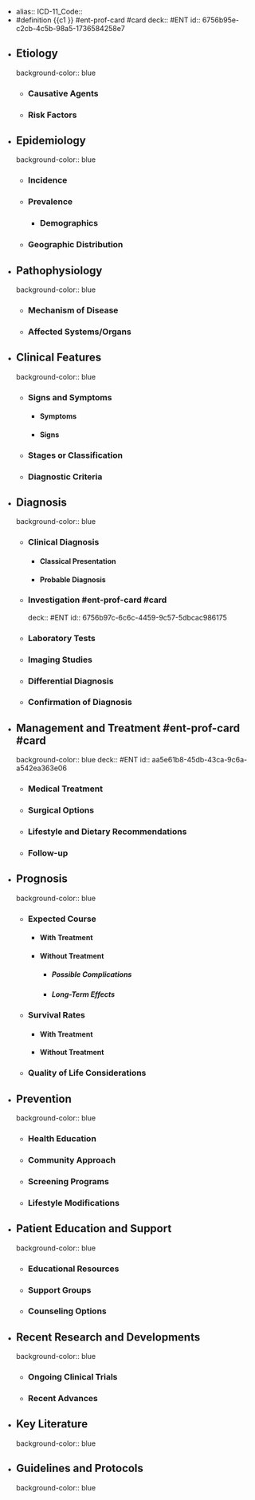 - alias::
  ICD-11_Code::
- #definition {{c1 }} #ent-prof-card #card
  deck:: #ENT
  id:: 6756b95e-c2cb-4c5b-98a5-1736584258e7
- ## Etiology
  background-color:: blue
	- ### Causative Agents
	- ### Risk Factors
- ## Epidemiology
  background-color:: blue
	- ### Incidence
	- ### Prevalence
		- ### Demographics
	- ### Geographic Distribution
- ## Pathophysiology
  background-color:: blue
	- ### Mechanism of Disease
	- ### Affected Systems/Organs
- ## Clinical Features
  background-color:: blue
	- ### Signs and Symptoms
		- #### Symptoms
		- #### Signs
	- ### Stages or Classification
	- ### Diagnostic Criteria
- ## Diagnosis
  background-color:: blue
	- ### Clinical Diagnosis
		- #### Classical Presentation
		- #### Probable Diagnosis
	- ### Investigation #ent-prof-card #card
	  deck:: #ENT
	  id:: 6756b97c-6c6c-4459-9c57-5dbcac986175
	- ### Laboratory Tests
	- ### Imaging Studies
	- ### Differential Diagnosis
	- ### Confirmation of Diagnosis
- ## Management and Treatment #ent-prof-card #card
  background-color:: blue
  deck:: #ENT
  id:: aa5e61b8-45db-43ca-9c6a-a542ea363e06
	- ### Medical Treatment
	- ### Surgical Options
	- ### Lifestyle and Dietary Recommendations
	- ### Follow-up
- ## Prognosis
  background-color:: blue
	- ### Expected Course
		- #### With Treatment
		- #### Without Treatment
			- ##### Possible Complications
			- ##### Long-Term Effects
	- ### Survival Rates
		- #### With Treatment
		- #### Without Treatment
	- ### Quality of Life Considerations
- ## Prevention
  background-color:: blue
	- ### Health Education
	- ### Community Approach
	- ### Screening Programs
	- ### Lifestyle Modifications
- ## Patient Education and Support
  background-color:: blue
	- ### Educational Resources
	- ### Support Groups
	- ### Counseling Options
- ## Recent Research and Developments
  background-color:: blue
	- ### Ongoing Clinical Trials
	- ### Recent Advances
- ## Key Literature
  background-color:: blue
- ## Guidelines and Protocols
  background-color:: blue